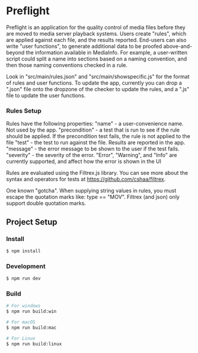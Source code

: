# Preflight

Preflight is an application for the quality control of media files before they are moved to media server playback systems.  Users create "rules", which are applied against each file, and the results reported.  End-users can also write "user functions", to generate additional data to be proofed above-and-beyond the information available in MediaInfo.  For example, a user-written script could split a name into sections based on a naming convention, and then those naming conventions checked in a rule.

Look in "src/main/rules.json" and "src/main/showspecific.js" for the format of rules and user functions.  To update the app, currently you can drop a ".json" file onto the dropzone of the checker to update the rules, and a ".js" file to update the user functions.  

### Rules Setup
Rules have the following properties:
"name" - a user-convenience name.  Not used by the app.
"precondition" - a test that is run to see if the rule should be applied.  If the precondition test fails, the rule is not applied to the file
"test" - the test to run against the file.  Results are reported in the app.
"message" - the error message to be shown to the user if the test fails.
"severity" - the severity of the error.  "Error", "Warning", and "Info" are currently supported, and affect how the error is shown in the UI

Rules are evaluated using the Filtrex.js library.  You can see more about the syntax and operators for tests at https://github.com/cshaa/filtrex.

One known "gotcha".  When supplying string values in rules, you must escape the quotation marks like: type == \"MOV\".  Filtrex (and json) only support double quotation marks.

## Project Setup

### Install

```bash
$ npm install
```

### Development

```bash
$ npm run dev
```

### Build

```bash
# For windows
$ npm run build:win

# For macOS
$ npm run build:mac

# For Linux
$ npm run build:linux
```
